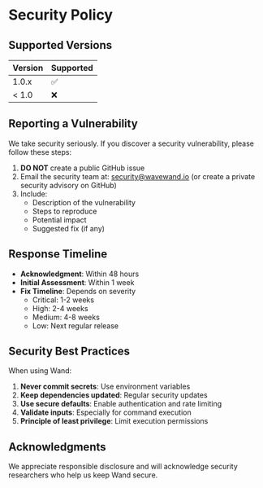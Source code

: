 # Security Policy

## Supported Versions

| Version | Supported          |
| ------- | ------------------ |
| 1.0.x   | :white_check_mark: |
| < 1.0   | :x:                |

## Reporting a Vulnerability

We take security seriously. If you discover a security vulnerability, please follow these steps:

1. **DO NOT** create a public GitHub issue
2. Email the security team at: security@wavewand.io (or create a private security advisory on GitHub)
3. Include:
   - Description of the vulnerability
   - Steps to reproduce
   - Potential impact
   - Suggested fix (if any)

## Response Timeline

- **Acknowledgment**: Within 48 hours
- **Initial Assessment**: Within 1 week
- **Fix Timeline**: Depends on severity
  - Critical: 1-2 weeks
  - High: 2-4 weeks
  - Medium: 4-8 weeks
  - Low: Next regular release

## Security Best Practices

When using Wand:

1. **Never commit secrets**: Use environment variables
2. **Keep dependencies updated**: Regular security updates
3. **Use secure defaults**: Enable authentication and rate limiting
4. **Validate inputs**: Especially for command execution
5. **Principle of least privilege**: Limit execution permissions

## Acknowledgments

We appreciate responsible disclosure and will acknowledge security researchers who help us keep Wand secure.
